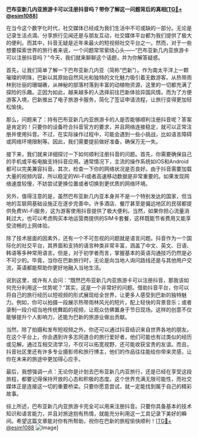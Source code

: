 **巴布亚新几内亚旅游卡可以注册抖音吗？带你了解这一问题背后的真相[[TG💪+ @esim1088](https://t.me/s/esim1088)]**

在当今这个数字化时代，社交媒体已经成为我们生活中不可或缺的一部分。无论是记录生活点滴、分享旅行见闻还是与朋友互动，社交媒体平台都为我们提供了极大的便利。而其中，抖音无疑是近年来最火的短视频社交平台之一。然而，对于一些想要探索世界的旅行者来说，一个问题常常萦绕心头——“巴布亚新几内亚旅游卡可以注册抖音吗？”今天，我们就来聊聊这个话题，并为你解答疑惑。

首先，让我们简单了解一下巴布亚新几内亚（简称“巴新”）。作为南太平洋上一颗璀璨的明珠，巴新以其原始自然风光和独特的文化魅力吸引着无数游客。从热带雨林到壮丽的珊瑚礁，从神秘的部落村落到丰富的动植物资源，这里的一切都充满了探险的乐趣。正因为如此，越来越多的人选择前往巴新体验异国风情。而为了方便游客入境，巴新推出了电子旅游卡服务，简化了签证申请流程，让旅行变得更加轻松愉快。

那么，问题来了：持有巴布亚新几内亚旅游卡的人是否能够顺利注册抖音呢？答案是肯定的！只要你的设备符合抖音官方的要求，并且网络连接稳定，就可以正常注册并使用抖音。不过，在实际操作过程中，可能会遇到一些小挑战，比如语言障碍或网络环境限制等。因此，我们需要提前做好准备，确保万无一失。

接下来，我们就来详细探讨一下如何顺利注册抖音的问题。首先，你需要确保自己的手机或平板电脑支持抖音应用。通常情况下，主流的操作系统如iOS和Android都可以完美兼容抖音。其次，检查一下你的网络状况是否良好。由于抖音需要加载大量的视频内容，所以稳定的Wi-Fi或者高速移动数据是非常重要的。如果发现网络速度较慢，不妨尝试更换位置或者切换到更优质的网络环境。

另外，值得注意的是，虽然巴布亚新几内亚本身并不是一个特别发达的国家，但当地的互联网基础设施正在逐步完善中。许多酒店、餐厅甚至是偏远地区的民宿都提供免费Wi-Fi服务，这为游客使用抖音提供了极大便利。当然，如果你担心流量消耗过大，也可以考虑购买本地运营商提供的SIM卡套餐，这样既能节省费用又能享受流畅的上网体验。

除了技术层面的因素外，还有一个不可忽视的问题就是语言问题。抖音作为一个国际化的社交平台，其界面和支持的语言种类非常丰富，涵盖了中文、英文、日语、韩语等多种常用语言。但是，对于初学者而言，掌握基本的英语沟通技巧仍然是必不可少的。毕竟，当你在巴新旅行时，无论是向当地人询问路线还是与其他用户交流，英语都能帮助你更好地融入当地生活。

说到这里，或许有人会问：“既然巴布亚新几内亚旅游卡可以注册抖音，那我该如何充分利用这一优势呢？”其实，这是一个非常好的问题。借助抖音平台，你可以将自己的旅行经历以短视频的形式展现给全世界，让更多人感受到巴新的独特魅力。例如，你可以拍摄一段展示热带雨林风光的短片，配上轻快的背景音乐；或者录制一段介绍当地传统舞蹈的视频，让观众仿佛置身于节日现场。这样的创意不仅能够提升个人影响力，还能为巴新的旅游业做出贡献。

当然，除了拍摄和发布短视频之外，你还可以通过抖音结识来自世界各地的朋友。在这个平台上，你会遇到许多志同道合的旅行爱好者，他们可能也有过类似的经历或见解。通过互相交流学习，不仅可以拓宽视野，还可能收获宝贵的友谊。而且，抖音社区里还有许多专业摄影师和旅行博主，他们的作品往往能给你带来灵感，让你在未来的旅途中更加得心应手。

最后，我想强调一点：无论你是计划去巴布亚新几内亚旅行，还是已经在享受这段旅程，都要记得保持开放的心态和积极的态度。这个世界充满无限可能性，而社交媒体正是连接这一切的重要桥梁。只要你愿意尝试，就一定能找到属于自己的精彩故事。

综上所述，巴布亚新几内亚旅游卡完全可以用来注册抖音。只要你具备基本的技术知识和语言能力，并且对旅途抱有热情，就能充分利用这一工具记录下美好的瞬间。希望这篇文章能对你有所帮助，祝你在巴新的旅程愉快顺利！[[TG💪+ @esim1088](https://t.me/s/esim1088) ![Image](https://i.postimg.cc/4NQfJmqS/Snipaste-2025-05-13-00-14-12.png)]